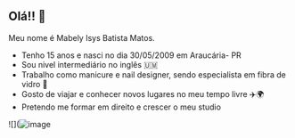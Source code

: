 ## Olá!! 👋

Meu nome é Mabely Isys Batista Matos.

  * Tenho 15 anos e nasci no dia 30/05/2009 em Araucária- PR
  * Sou nivel intermediário no inglês 🇺🇲
  * Trabalho como manicure e nail designer, sendo especialista em fibra de vidro 💅
  * Gosto de viajar e conhecer novos lugares no meu tempo livre ✈️🌍
  * Pretendo me formar em direito e crescer o meu studio
   
![](![image](https://github.com/user-attachments/assets/3bd7007c-e705-4ca3-8bf5-45f20dcbadf8)

  





<!--
**mabelymatos/mabelymatos** is a ✨ _special_ ✨ repository because its `README.md` (this file) appears on your GitHub profile.
-->
